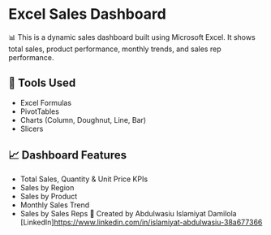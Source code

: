 # Excel Sales Dashboard

📊 This is a dynamic sales dashboard built using Microsoft Excel. It shows total sales, product performance, monthly trends, and sales rep performance.

## 🔧 Tools Used
- Excel Formulas
- PivotTables
- Charts (Column, Doughnut, Line, Bar)
- Slicers

## 📈 Dashboard Features
- Total Sales, Quantity & Unit Price KPIs
- Sales by Region
- Sales by Product
- Monthly Sales Trend
- Sales by Sales Reps
👤 Created by Abdulwasiu Islamiyat Damilola  
[LinkedIn]https://www.linkedin.com/in/islamiyat-abdulwasiu-38a677366

